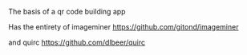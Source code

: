 
The basis of a qr code building app

Has the entirety of imageminer https://github.com/gitond/imageminer

and quirc https://github.com/dlbeer/quirc
